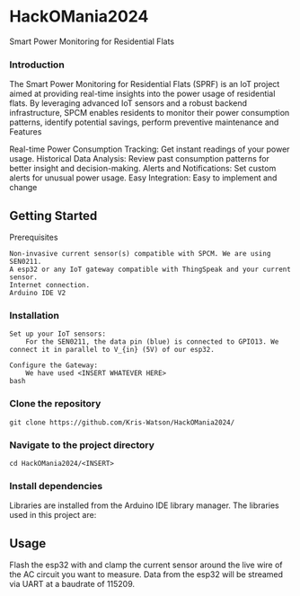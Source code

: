 # HackOMania2024

Smart Power Monitoring for Residential Flats

### Introduction

The Smart Power Monitoring for Residential Flats (SPRF) is an IoT project aimed at providing real-time insights into the power usage of residential flats. By leveraging advanced IoT sensors and a robust backend infrastructure, SPCM enables residents to monitor their power consumption patterns, identify potential savings, perform preventive maintenance and 
Features

Real-time Power Consumption Tracking: Get instant readings of your power usage.
Historical Data Analysis: Review past consumption patterns for better insight and decision-making.
Alerts and Notifications: Set custom alerts for unusual power usage.
Easy Integration: Easy to implement and change

## Getting Started
Prerequisites

    Non-invasive current sensor(s) compatible with SPCM. We are using SEN0211.
    A esp32 or any IoT gateway compatible with ThingSpeak and your current sensor.
    Internet connection.
    Arduino IDE V2

### Installation

    Set up your IoT sensors:
        For the SEN0211, the data pin (blue) is connected to GPIO13. We connect it in parallel to V_{in} (5V) of our esp32. 

    Configure the Gateway:
        We have used <INSERT WHATEVER HERE>
    bash

### Clone the repository
    git clone https://github.com/Kris-Watson/HackOMania2024/

### Navigate to the project directory
    cd HackOMania2024/<INSERT>

### Install dependencies
Libraries are installed from the Arduino IDE library manager. The libraries used in this project are:
        

## Usage
Flash the esp32 with <INSERT FILE NAME> and clamp the current sensor around the live wire of the AC circuit you want to measure. Data from the esp32 will be streamed via UART at a baudrate of 115209.

